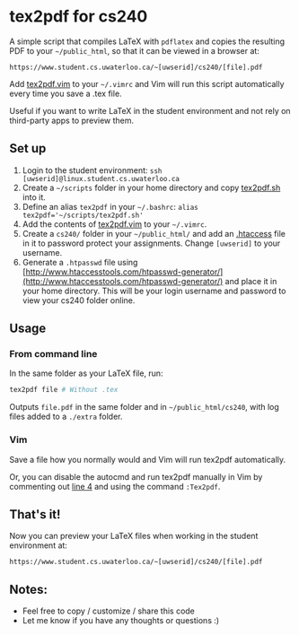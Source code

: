 # tex2pdf for cs240
A simple script that compiles LaTeX with `pdflatex` and copies the resulting PDF to your `~/public_html`, so that it can be viewed in a browser at:
```
https://www.student.cs.uwaterloo.ca/~[uwserid]/cs240/[file].pdf
```

Add [tex2pdf.vim](./tex2pdf.vim) to your `~/.vimrc` and Vim will run this script automatically every time you save a .tex file.

Useful if you want to write LaTeX in the student environment and not rely on third-party apps to preview them.

## Set up
1. Login to the student environment: `ssh [uwserid]@linux.student.cs.uwaterloo.ca`
2. Create a `~/scripts` folder in your home directory and copy [tex2pdf.sh](./tex2pdf.sh) into it.
3. Define an alias `tex2pdf` in your `~/.bashrc`: `alias tex2pdf='~/scripts/tex2pdf.sh'`
4. Add the contents of [tex2pdf.vim](./tex2pdf.vim) to your `~/.vimrc`.
5. Create a `cs240/` folder in your `~/public_html/` and add an [.htaccess](./.htaccess) file in it to password protect your assignments. Change `[uwserid]` to your username.
6. Generate a `.htpasswd` file using [http://www.htaccesstools.com/htpasswd-generator/](http://www.htaccesstools.com/htpasswd-generator/) and place it in your home directory. This will be your login username and password to view your cs240 folder online.

## Usage
### From command line
In the same folder as your LaTeX file, run:
```bash
tex2pdf file # Without .tex
```
Outputs `file.pdf` in the same folder and in `~/public_html/cs240`, with log files added to a `./extra` folder.

### Vim
Save a file how you normally would and Vim will run tex2pdf automatically.

Or, you can disable the autocmd and run tex2pdf manually in Vim by commenting out [line 4](https://github.com/tobyjamesthomas/tex2pdf/blob/27afde7f2589458ff9c0f34bd8c6e89aa9a17ca3/tex2pdf.vim#L4) and using the command `:Tex2pdf`.

## That's it!

Now you can preview your LaTeX files when working in the student environment at:
```
https://www.student.cs.uwaterloo.ca/~[uwserid]/cs240/[file].pdf
```

## Notes:
- Feel free to copy / customize / share this code
- Let me know if you have any thoughts or questions :)
